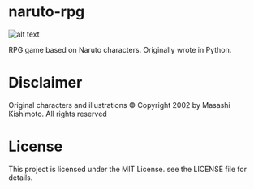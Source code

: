 # naruto-rpg
![alt text](https://media.giphy.com/media/xVxio2tNLAM5q/giphy.gif)

 RPG game based on Naruto characters. Originally wrote in Python.

# Disclaimer
Original characters and illustrations © Copyright 2002 by Masashi Kishimoto. All rights reserved

# License
This project is licensed under the MIT License. 
see the LICENSE file for details.
